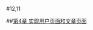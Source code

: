 #12,11

##[第4章 实现用户页面和文章页面](https://github.com/nswbmw/N-blog/wiki/%E7%AC%AC4%E7%AB%A0--%E5%AE%9E%E7%8E%B0%E7%94%A8%E6%88%B7%E9%A1%B5%E9%9D%A2%E5%92%8C%E6%96%87%E7%AB%A0%E9%A1%B5%E9%9D%A2)